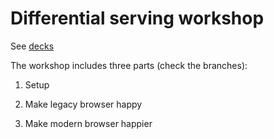 # Differential serving workshop

See [decks](https://slides.com/dongchen-1/differential-serving)

The workshop includes three parts (check the branches):

1. Setup

2. Make legacy browser happy

3. Make modern browser happier

